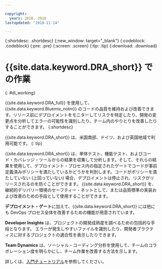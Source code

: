 ```yaml
---

copyright:
  years: 2016, 2018
lastupdated: "2018-11-14"

---
```


{:shortdesc: .shortdesc}
{:new_window: target="_blank"}
{:codeblock: .codeblock}
{:pre: .pre}
{:screen: .screen}
{:tip: .tip}
{:download: .download}

# {{site.data.keyword.DRA_short}} での作業
{: #di_working}

{{site.data.keyword.DRA_full}} を使用して、{{site.data.keyword.Bluemix_notm}} のコードの品質を維持および改善できます。リリース前にデプロイメントをモニターしてリスクを特定したり、開発の変更点を分析してエラーの可能性を識別したり、チーム内のやりとりを改善したりすることができます。
{:shortdesc}

{{site.data.keyword.DRA_short}} は、米国南部、ドイツ、および英国地域で利用可能です。
{: tip}

{{site.data.keyword.DRA_short}} は、単体テスト、機能テスト、およびコード・カバレッジ・ツールからの結果を収集して分析します。そして、それらの結果を使用して、デプロイメント・プロセス内の指定されたゲートでコードが事前定義済みポリシーを満たしているかどうかを判別します。コードがポリシーを満たしていない (上回っていない) 場合、デプロイメントは停止され、リスクがリリースされるのを防ぐことができます。 {{site.data.keyword.DRA_short}} を、継続的デリバリー環境のセーフティー・ネットとして、または品質標準の実装および改善のための手段として使用することができます。 

**デプロイメント・ゲート**に加えて、{{site.data.keyword.DRA_short}} には他にも DevOps プロセス全体を改善するための機能が用意されています。  

**Developer Insights** は、プロジェクトの開発成熟度を調べるための包括的な手段となります。 エラーが発生しやすいファイルを識別したり、開発者プラクティスに対するプロジェクトの適合性を表示したりできます。
	
**Team Dynamics** は、ソーシャル・コーディング分析を使用して、チームのコラボレーション度を明らかにし、チーム作業を改善する方法を示します。

詳しくは、[入門チュートリアル](/docs/services/DevOpsInsights/index.html)を参照してください。
